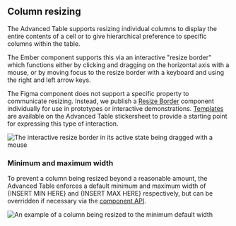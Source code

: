 ## Column resizing

The Advanced Table supports resizing individual columns to display the entire contents of a cell or to give hierarchical preference to specific columns within the table.

The Ember component supports this via an interactive "resize border" which functions either by clicking and dragging on the horizontal axis with a mouse, or by moving focus to the resize border with a keyboard and using the right and left arrow keys.

The Figma component does not support a specific property to communicate resizing. Instead, we publish a [Resize Border](#jory-to-update-this-link-when-figma-is-published) component individually for use in prototypes or interactive demonstrations. [Templates](#jory-to-update-this-link-when-figma-is-published) are available on the Advanced Table stickersheet to provide a starting point for expressing this type of interaction.

![The interactive resize border in its active state being dragged with a mouse](/assets/components/table/advanced-table/advanced-table-resize-interaction.png)

### Minimum and maximum width

To prevent a column being resized beyond a reasonable amount, the Advanced Table enforces a default minimum and maximum width of {INSERT MIN HERE} and {INSERT MAX HERE} respectively, but can be overridden if necessary via the [component API](#add-a-link-here).

![An example of a column being resized to the minimum default width](/assets/components/table/advanced-table/advanced-table-resize-min-width.png)
